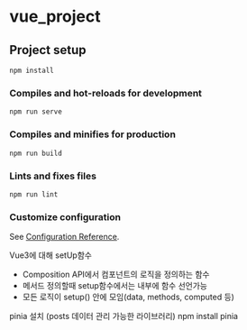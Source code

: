 # vue_project

## Project setup

```
npm install
```

### Compiles and hot-reloads for development

```
npm run serve
```

### Compiles and minifies for production

```
npm run build
```

### Lints and fixes files

```
npm run lint
```

### Customize configuration

See [Configuration Reference](https://cli.vuejs.org/config/).

Vue3에 대해
setUp함수

- Composition API에서 컴포넌트의 로직을 정의하는 함수
- 메서드 정의할때 setup함수에서는 내부에 함수 선언가능
- 모든 로직이 setup() 안에 모임(data, methods, computed 등)

pinia 설치 (posts 데이터 관리 가능한 라이브러리)
npm install pinia
